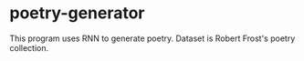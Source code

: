 # poetry-generator
This program uses RNN to generate poetry. Dataset is Robert Frost's poetry collection.

